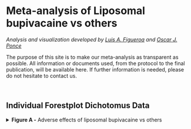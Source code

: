 Meta-analysis of Liposomal bupivacaine vs others
================

<i> Analysis and visualization developed by [Luis A.
Figueroa](https://twitter.com/LuisFig1706) and [Oscar J.
Ponce](https://twitter.com/PonceOJ)</i>

The purpose of this site is to make our meta-analysis as transparent as
possible. All information or documents used, from the protocol to the
final publication, will be available here. If further information is
needed, please do not hesitate to contact us.

<br>
<h2>
Individual Forestplot Dichotomus Data
</h2>
<details>
<summary>
<b>Figure A -</b> Adverse effects of liposomal bupivacaine vs others
</summary>

<br>

![](Output%20Figures/overall_graph_REML-1.svg)<!-- -->

</details>
